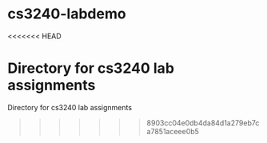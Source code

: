 # cs3240-labdemo

<<<<<<< HEAD


Directory for cs3240 lab assignments
=======
Directory for cs3240 lab assignments
>>>>>>> 8903cc04e0db4da84d1a279eb7ca7851aceee0b5
